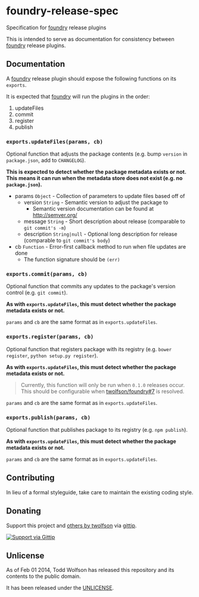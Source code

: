 # foundry-release-spec

Specification for [foundry][] release plugins

[foundry]: https://github.com/twolfson/foundry

This is intended to serve as documentation for consistency between [foundry][] release plugins.

## Documentation
A [foundry][] release plugin should expose the following functions on its `exports`.

It is expected that [foundry][] will run the plugins in the order:

1. updateFiles
2. commit
3. register
4. publish

### `exports.updateFiles(params, cb)`
Optional function that adjusts the package contents (e.g. bump `version` in `package.json`, add to `CHANGELOG`).

**This is expected to detect whether the package metadata exists or not. This means it can run when the metadata store does not exist (e.g. no `package.json`).**

- params `Object` - Collection of parameters to update files based off of
    - version `String` - Semantic version to adjust the package to
        - Semantic version documentation can be found at http://semver.org/
    - message `String` - Short description about release (comparable to `git commit's -m`)
    - description `String|null` - Optional long description for release (comparable to `git commit's body`)
- cb `Function` - Error-first callback method to run when file updates are done
    - The function signature should be `(err)`

### `exports.commit(params, cb)`
Optional function that commits any updates to the package's version control (e.g. `git commit`).

**As with `exports.updateFiles`, this must detect whether the package metadata exists or not.**

`params` and `cb` are the same format as in `exports.updateFiles`.

### `exports.register(params, cb)`
Optional function that registers package with its registry (e.g. `bower register`, `python setup.py register`).

**As with `exports.updateFiles`, this must detect whether the package metadata exists or not.**

> Currently, this function will only be run when `0.1.0` releases occur. This should be configurable when [twolfson/foundry#7][] is resolved.

[twolfson/foundry#7]: https://github.com/twolfson/foundry/issues/7

`params` and `cb` are the same format as in `exports.updateFiles`.

### `exports.publish(params, cb)`
Optional function that publishes package to its registry (e.g. `npm publish`).

**As with `exports.updateFiles`, this must detect whether the package metadata exists or not.**

`params` and `cb` are the same format as in `exports.updateFiles`.

## Contributing
In lieu of a formal styleguide, take care to maintain the existing coding style.

## Donating
Support this project and [others by twolfson][gittip] via [gittip][].

[![Support via Gittip][gittip-badge]][gittip]

[gittip-badge]: https://rawgithub.com/twolfson/gittip-badge/master/dist/gittip.png
[gittip]: https://www.gittip.com/twolfson/

## Unlicense
As of Feb 01 2014, Todd Wolfson has released this repository and its contents to the public domain.

It has been released under the [UNLICENSE][].

[UNLICENSE]: UNLICENSE
